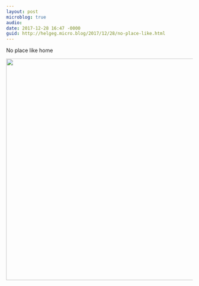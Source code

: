 ```yaml
---
layout: post
microblog: true
audio: 
date: 2017-12-28 16:47 -0000
guid: http://helgeg.micro.blog/2017/12/28/no-place-like.html
---
```

No place like home

<img src="http://helgeg.micro.blog/uploads/2018/a9e326d868.jpg" width="600" height="600" />
